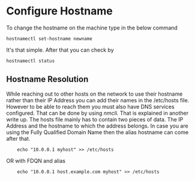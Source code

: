 # Configure Hostname

To change the hostname on the machine type in the below command

	hostnamectl set-hostname newname

It's that simple. After that you can check by

	hostnamectl status

## Hostname Resolution

While reaching out to other hosts on the network to use their hostname rather than their IP Address you can add their names in the /etc/hosts file.
However to be able to reach them you must also have DNS services configured. That can be done by using *nmcli.* That is explained in another write up.
The hosts file mainly has to contain two pieces of data. The IP Address and the hostname to which the address belongs. In case you are using the 
Fully Qualified Domain Name then the alias hostname can come after that. 

		echo "10.0.0.1 myhost" >> /etc/hosts

OR with FDQN and alias 
		
		echo "10.0.0.1 host.example.com myhost" >> /etc/hosts


